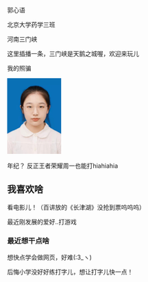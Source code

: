 <!DOCTYPE html>
<html lang="zh-cn">
  <head>
  <title>小郭的第一个网页</title>
  </head>
  <body>
    <h1我de基本信息</h1>
    <p>郭心语</p>
    <p>北京大学药学三班</p>
    <p>河南三门峡</p>
    <p>这里插播一条，三门峡是天鹅之城喔，欢迎来玩儿</p>
    <p>我的照骗</p> 
    <p><img src="微信图片_20211008164149.jpg "width="25%"></p>
    <p>年纪？ 反正王者荣耀周一也能打hiahiahia</p>
    <h2>我喜欢啥</h2>
    <p>看电影儿！（百讲放的《长津湖》没抢到票呜呜呜）</p>
    <p>最近刚发展的爱好..打游戏</p>
    <h3>最近想干点啥</h3>
    <p>想快点学会做网页，好难(:3_ヽ)</p>
    <p>后悔小学没好好练打字儿，想让打字儿快一点！</p>
  </body>
</html>
    
